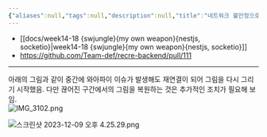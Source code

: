 ```yaml
---
{"aliases":null,"tags":null,"description":null,"title":"네트워크 불안정으로 재연결 로직 {swjungle}{socketio}","created":"2023-12-09T16:27:36","updated":"2023-12-09T16:29:12","dg-publish":true,"permalink":"/docs/네트워크 불안정으로 재연결 로직 {swjungle}{socketio}/","dgPassFrontmatter":true}
---
```


- [[docs/week14-18 {swjungle}{my own weapon}{nestjs, socketio}\|week14-18 {swjungle}{my own weapon}{nestjs, socketio}]]
- <https://github.com/Team-def/recre-backend/pull/111>
___

아래의 그림과 같이 중간에 와아파이 이슈가 발생해도 재연결이 되어 그림을 다시 그리기 시작했음. 다만 끊어진 구간에서의 그림을 복원하는 것은 추가적인 조치가 필요해 보임.  
![IMG_3102.png](/img/user/docs/assets/IMG_3102.png)

![스크린샷 2023-12-09 오후 4.25.29.png](/img/user/docs/assets/%EC%8A%A4%ED%81%AC%EB%A6%B0%EC%83%B7%202023-12-09%20%EC%98%A4%ED%9B%84%204.25.29.png)
